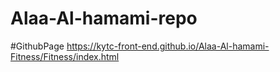 # Alaa-Al-hamami-repo
#GithubPage https://kytc-front-end.github.io/Alaa-Al-hamami-Fitness/Fitness/index.html
